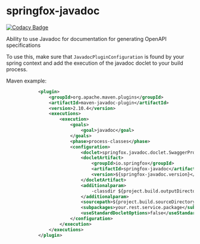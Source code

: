 # springfox-javadoc

[![Codacy Badge](https://api.codacy.com/project/badge/Grade/32f99b3650794b5eb1f7c155a57d5100)](https://app.codacy.com/app/dilip-krishnan-github/springfox-javadoc?utm_source=github.com&utm_medium=referral&utm_content=springfox/springfox-javadoc&utm_campaign=badger)

Ability to use Javadoc for documentation for generating OpenAPI specifications

To use this, make sure that `JavadocPluginConfiguration` is found by your spring context and add the execution of the javadoc doclet to your build process.

Maven example:
```xml
            <plugin>
                <groupId>org.apache.maven.plugins</groupId>
                <artifactId>maven-javadoc-plugin</artifactId>
                <version>2.10.4</version>
                <executions>
                    <execution>
                        <goals>
                            <goal>javadoc</goal>
                        </goals>
                        <phase>process-classes</phase>
                        <configuration>
                            <doclet>springfox.javadoc.doclet.SwaggerPropertiesDoclet</doclet>
                            <docletArtifact>
                                <groupId>io.springfox</groupId>
                                <artifactId>springfox-javadoc</artifactId>
                                <version>${springfox-javadoc.version}</version>
                            </docletArtifact>
                            <additionalparam>
                                -classdir ${project.build.outputDirectory}
                            </additionalparam>
                            <sourcepath>${project.build.sourceDirectory}</sourcepath>
                            <subpackages>your.rest.service.package</subpackages>
                            <useStandardDocletOptions>false</useStandardDocletOptions>
                        </configuration>
                    </execution>
                </executions>
            </plugin>
```
